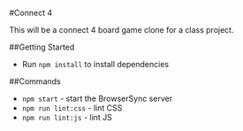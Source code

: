 #Connect 4

This will be a connect 4 board game clone for a class project.

##Getting Started

* Run `npm install` to install dependencies

##Commands
* `npm start` - start the BrowserSync server
* `npm run lint:css` - lint CSS
* `npm run lint:js` - lint JS
